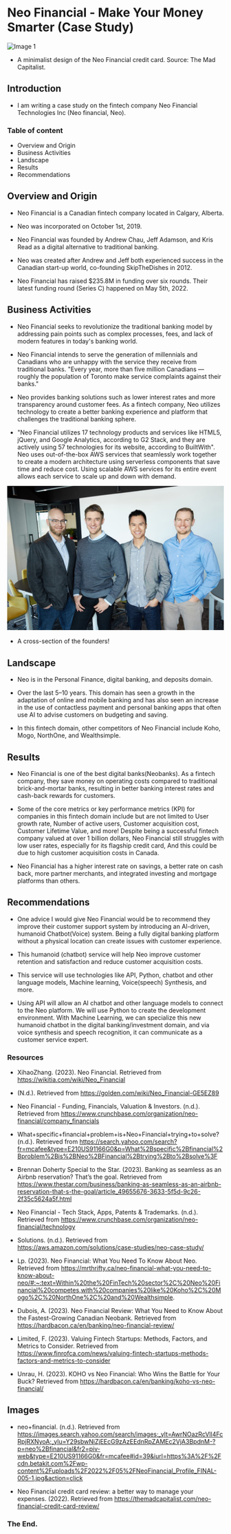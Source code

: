 # Neo Financial - Make Your Money Smarter (Case Study)

![Image 1](https://themadcapitalist.com/wp-content/uploads/2022/06/neo-financial-2-1024x576.png)

* A minimalist design of the Neo Financial credit card. Source: The Mad Capitalist.

## Introduction

* I am writing a case study on the fintech company Neo Financial Technologies Inc (Neo financial, Neo).

### Table of content

* Overview and Origin
* Business Activities
* Landscape
* Results
* Recommendations

## Overview and Origin

* Neo Financial is a Canadian fintech company located in Calgary, Alberta.

* Neo was incorporated on October 1st, 2019.

* Neo Financial was founded by Andrew Chau, Jeff Adamson, and Kris Read as a digital alternative to traditional banking.

* Neo was created after Andrew and Jeff both experienced success in the Canadian start-up world, co-founding SkipTheDishes in 2012.

* Neo Financial has raised $235.8M in funding over six rounds. Their latest funding round (Series C) happened on May 5th, 2022.

## Business Activities

* Neo Financial seeks to revolutionize the traditional banking model by addressing pain points such as complex processes, fees, and lack of modern features in today's banking world.

* Neo Financial intends to serve the generation of millennials and Canadians who are unhappy with the service they receive from traditional banks. "Every year, more than five million Canadians — roughly the population of Toronto make service complaints against their banks."

* Neo provides banking solutions such as lower interest rates and more transparency around customer fees. As a fintech company, Neo utilizes technology to create a better banking experience and platform that challenges the traditional banking sphere.

* "Neo Financial utilizes 17 technology products and services like HTML5, jQuery, and Google Analytics, according to G2 Stack, and they are actively using 57 technologies for its website, according to BuiltWith". Neo uses out-of-the-box AWS services that seamlessly work together to create a modern architecture using serverless components that save time and reduce cost. Using scalable AWS services for its entire event allows each service to scale up and down with demand.

![Image 2](./Starter_Code/Asset/Neo1.jpg)

* A cross-section of the founders!

## Landscape

* Neo is in the Personal Finance, digital banking, and deposits domain.

* Over the last 5–10 years. This domain has seen a growth in the adaptation of online and mobile banking and has also seen an increase in the use of contactless payment and personal banking apps that often use AI to advise customers on budgeting and saving.

* In this fintech domain, other competitors of Neo Financial include Koho, Mogo, NorthOne, and Wealthsimple.

## Results

* Neo Financial is one of the best digital banks(Neobanks). As a fintech company, they save money on operating costs compared to traditional brick-and-mortar banks, resulting in better banking interest rates and cash-back rewards for customers.

* Some of the core metrics or key performance metrics (KPI) for companies in this fintech domain include but are not limited to User growth rate, Number of active users, Customer acquisition cost, Customer Lifetime Value, and more! Despite being a successful fintech company valued at over 1 billion dollars, Neo Financial still struggles with low user rates, especially for its flagship credit card, And this could be due to high customer acquisition costs in Canada.

* Neo Financial has a  higher interest rate on savings, a better rate on cash back, more partner merchants, and integrated investing and mortgage platforms than others.  

## Recommendations

* One advice I would give Neo Financial would be to recommend they improve their customer support system by introducing an AI-driven, humanoid Chatbot(Voice) system. Being a fully digital banking platform without a physical location can create issues with customer experience.

* This humanoid (chatbot) service will help Neo improve customer retention and satisfaction and reduce customer acquisition costs.

* This service will use technologies like API, Python, chatbot and other language models, Machine learning, Voice(speech) Synthesis, and more.

* Using API will allow an AI chatbot and other language models to connect to the Neo platform. We will use Python to create the development environment. With Machine Learning, we can specialize this new humanoid chatbot in the digital banking/investment domain, and via voice synthesis and speech recognition, it can communicate as a customer service expert.

### Resources

* XihaoZhang. (2023). Neo Financial. Retrieved from https://wikitia.com/wiki/Neo_Financial

* (N.d.). Retrieved from https://golden.com/wiki/Neo_Financial-GE5EZ89

* Neo Financial - Funding, Financials, Valuation & Investors. (n.d.). Retrieved from https://www.crunchbase.com/organization/neo-financial/company_financials

* What+specific+financial+problem+is+Neo+Financial+trying+to+solve? (n.d.). Retrieved from https://search.yahoo.com/search?fr=mcafee&type=E210US91166G0&p=What%2Bspecific%2Bfinancial%2Bproblem%2Bis%2BNeo%2BFinancial%2Btrying%2Bto%2Bsolve%3F

* Brennan Doherty Special to the Star. (2023). Banking as seamless as an Airbnb reservation? That’s the goal. Retrieved from https://www.thestar.com/business/banking-as-seamless-as-an-airbnb-reservation-that-s-the-goal/article_49655676-3633-5f5d-9c26-2f35c5624a5f.html

* Neo Financial - Tech Stack, Apps, Patents & Trademarks. (n.d.). Retrieved from https://www.crunchbase.com/organization/neo-financial/technology

* Solutions. (n.d.). Retrieved from https://aws.amazon.com/solutions/case-studies/neo-case-study/

* Lp. (2023). Neo Financial: What You Need To Know About Neo. Retrieved from https://mrthrifty.ca/neo-financial-what-you-need-to-know-about-neo/#:~:text=Within%20the%20FinTech%20sector%2C%20Neo%20Financial%20competes,with%20companies%20like%20Koho%2C%20Mogo%2C%20NorthOne%2C%20and%20Wealthsimple.

* Dubois, A. (2023). Neo Financial Review: What You Need to Know About the Fastest-Growing Canadian Neobank. Retrieved from https://hardbacon.ca/en/banking/neo-financial-review/

* Limited, F. (2023). Valuing Fintech Startups: Methods, Factors, and Metrics to Consider. Retrieved from https://www.finrofca.com/news/valuing-fintech-startups-methods-factors-and-metrics-to-consider

* Unrau, H. (2023). KOHO vs Neo Financial: Who Wins the Battle for Your Buck? Retrieved from https://hardbacon.ca/en/banking/koho-vs-neo-financial/

## Images

* neo+financial. (n.d.). Retrieved from https://images.search.yahoo.com/search/images;_ylt=AwrNOazRcVll4FcRpjRXNyoA;_ylu=Y29sbwNiZjEEcG9zAzEEdnRpZAMEc2VjA3BpdnM-?p=neo%2Bfinancial&fr2=piv-web&type=E210US91166G0&fr=mcafee#id=39&iurl=https%3A%2F%2Fcdn.betakit.com%2Fwp-content%2Fuploads%2F2022%2F05%2FNeoFinancial_Profile_FINAL-005-1.jpg&action=click

* Neo Financial credit card review: a better way to manage your expenses. (2022). Retrieved from https://themadcapitalist.com/neo-financial-credit-card-review/

### The End.
